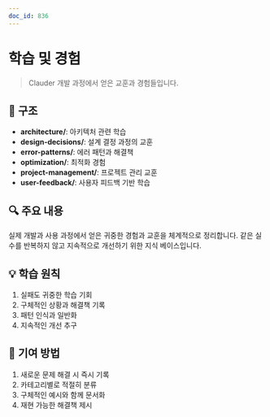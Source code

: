 ```yaml
---
doc_id: 836
---
```


# 학습 및 경험

> Clauder 개발 과정에서 얻은 교훈과 경험들입니다.

## 📁 구조

- **architecture/**: 아키텍처 관련 학습
- **design-decisions/**: 설계 결정 과정의 교훈
- **error-patterns/**: 에러 패턴과 해결책
- **optimization/**: 최적화 경험
- **project-management/**: 프로젝트 관리 교훈
- **user-feedback/**: 사용자 피드백 기반 학습

## 🔍 주요 내용

실제 개발과 사용 과정에서 얻은 귀중한 경험과 교훈을 체계적으로 정리합니다. 같은 실수를 반복하지 않고 지속적으로 개선하기 위한 지식 베이스입니다.

## 💡 학습 원칙

1. 실패도 귀중한 학습 기회
2. 구체적인 상황과 해결책 기록
3. 패턴 인식과 일반화
4. 지속적인 개선 추구

## 📌 기여 방법

1. 새로운 문제 해결 시 즉시 기록
2. 카테고리별로 적절히 분류
3. 구체적인 예시와 함께 문서화
4. 재현 가능한 해결책 제시